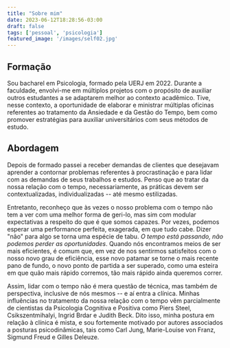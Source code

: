 ```yaml
---
title: "Sobre mim"
date: 2023-06-12T18:28:56-03:00
draft: false 
tags: ['pessoal', 'psicologia']
featured_image: '/images/self02.jpg'
---
```


## Formação

Sou bacharel em Psicologia, formado pela UERJ em 2022. Durante a faculdade, envolvi-me em múltiplos projetos com o propósito de auxiliar outros estudantes a se adaptarem melhor ao contexto acadêmico. Tive, nesse contexto, a oportunidade de elaborar e ministrar múltiplas oficinas referentes ao tratamento da Ansiedade e da Gestão do Tempo, bem como promover estratégias para auxiliar universitários com seus métodos de estudo. 

## Abordagem

Depois de formado passei a receber demandas de clientes que desejavam aprender a contornar problemas referentes à procrastinação e para lidar com as demandas de seus trabalhos e estudos. Penso que ao tratar da nossa relação com o tempo, necessariamente, as práticas devem ser contextualizadas, individualizadas -- até mesmo estilizadas. 

Entretanto, reconheço que às vezes o nosso problema com o tempo não tem a ver com uma melhor forma de geri-lo, mas sim com modular expectativas a respeito do que é que somos capazes. Por vezes, podemos esperar uma performance perfeita, exagerada, em que tudo cabe. Dizer "não" para algo se torna uma espécie de tabu. _O tempo está passando, não podemos perder as oportunidades_. Quando nós encontramos meios de ser mais eficientes, é comum que, em vez de nos sentirmos satisfeitos com o nosso novo grau de eficiência, esse novo patamar se torne o mais recente pano de fundo, o novo ponto de partida a ser superado, como uma esteira em que quão mais rápido corremos, tão mais rápido ainda queremos correr.

Assim, lidar com o tempo não é mera questão de técnica, mas também de perspectiva, inclusive de nós mesmos -- e aí entra a clínica. Minhas influências no tratamento da nossa relação com o tempo vêm parcialmente de cientistas da Psicologia Cognitiva e Positiva como Piers Steel, Csikszentmihalyi, Ingrid Brdar e Judith Beck. Dito isso, minha postura em relação à clínica é mista, e sou fortemente motivado por autores associados a posturas psicodinâmicas, tais como Carl Jung, Marie-Louise von Franz, Sigmund Freud e Gilles Deleuze. 
